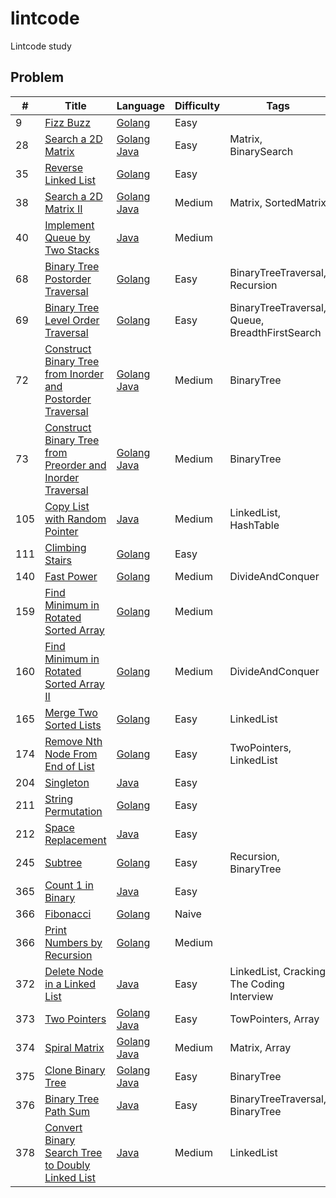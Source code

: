 # lintcode
Lintcode study

## Problem
|#|Title|Language|Difficulty|Tags|
|-|-----|--------|----------|----|
|9|[Fizz Buzz](http://www.lintcode.com/en/problem/fizz-buzz/)|[Golang](https://github.com/ZacharyChang/lintcode/tree/master/problem/9.fizz-buzz)|Easy|
|28|[Search a 2D Matrix](http://www.lintcode.com/en/problem/search-a-2d-matrix/)|[Golang](https://github.com/ZacharyChang/lintcode/tree/master/problem/28.search-a-2d-matrix/solution.go) [Java](https://github.com/ZacharyChang/lintcode/tree/master/problem/28.search-a-2d-matrix/Solution.java)|Easy|Matrix, BinarySearch
|35|[Reverse Linked List](http://www.lintcode.com/en/problem/reverse-linked-list/)|[Golang](https://github.com/ZacharyChang/lintcode/tree/master/problem/35.reverse-linked-list)|Easy|
|38|[Search a 2D Matrix II](https://www.lintcode.com/en/problem/search-a-2d-matrix-ii/)|[Golang](https://github.com/ZacharyChang/lintcode/tree/master/problem/38.search-a-2d-matrix-ii/solution.go) [Java](https://github.com/ZacharyChang/lintcode/tree/master/problem/38.search-a-2d-matrix-ii/Solution.java)|Medium|Matrix, SortedMatrix|
|40|[Implement Queue by Two Stacks](https://www.lintcode.com/en/problem/implement-queue-by-two-stacks/)|[Java](https://github.com/ZacharyChang/lintcode/tree/master/problem/40.implement-queue-by-two-stacks)|Medium|
|68|[Binary Tree Postorder Traversal](https://www.lintcode.com/en/problem/binary-tree-postorder-traversal/)|[Golang](https://github.com/ZacharyChang/lintcode/tree/master/problem/68.binary-tree-postorder-traversal)|Easy|BinaryTreeTraversal, Recursion|
|69|[Binary Tree Level Order Traversal](https://www.lintcode.com/en/problem/binary-tree-level-order-traversal/)|[Golang](https://github.com/ZacharyChang/lintcode/tree/master/problem/69.binary-tree-level-order-traversal)|Easy|BinaryTreeTraversal, Queue, BreadthFirstSearch|
|72|[Construct Binary Tree from Inorder and Postorder Traversal](https://www.lintcode.com/en/problem/construct-binary-tree-from-inorder-and-postorder-traversal/)|[Golang](https://github.com/ZacharyChang/lintcode/tree/master/problem/72.construct-binary-tree-from-inorder-and-postorder-traversal/solution.go) [Java](https://github.com/ZacharyChang/lintcode/tree/master/problem/72.construct-binary-tree-from-inorder-and-postorder-traversal/Solution.java)|Medium|BinaryTree|
|73|[Construct Binary Tree from Preorder and Inorder Traversal](https://www.lintcode.com/en/problem/construct-binary-tree-from-preorder-and-inorder-traversa/)|[Golang](https://github.com/ZacharyChang/lintcode/tree/master/problem/73.construct-binary-tree-from-preorder-and-inorder-traversal/solution.go) [Java](https://github.com/ZacharyChang/lintcode/tree/master/problem/73.construct-binary-tree-from-preorder-and-inorder-traversal/Solution.java)|Medium|BinaryTree|
|105|[Copy List with Random Pointer](http://www.lintcode.com/en/problem/copy-list-with-random-pointer/)|[Java](https://github.com/ZacharyChang/lintcode/tree/master/problem/105.copy-list-with-random-pointer)|Medium|LinkedList, HashTable
|111|[Climbing Stairs](http://www.lintcode.com/en/problem/climbing-stairs/)|[Golang](https://github.com/ZacharyChang/lintcode/tree/master/problem/111.climbing-stairs)|Easy|
|140|[Fast Power](http://www.lintcode.com/en/problem/fast-power/)|[Golang](https://github.com/ZacharyChang/lintcode/tree/master/problem/140.fast-power)|Medium|DivideAndConquer|
|159|[Find Minimum in Rotated Sorted Array](https://www.lintcode.com/en/problem/find-minimum-in-rotated-sorted-array/)|[Golang](https://github.com/ZacharyChang/lintcode/tree/master/problem/159.find-minimum-in-rotated-sorted-array)|Medium|
|160|[Find Minimum in Rotated Sorted Array II](https://www.lintcode.com/en/problem/find-minimum-in-rotated-sorted-array-ii/)|[Golang](https://github.com/ZacharyChang/lintcode/tree/master/problem/160.find-minimum-in-rotated-sorted-array-ii)|Medium|DivideAndConquer|
|165|[Merge Two Sorted Lists](https://www.lintcode.com/en/problem/merge-two-sorted-lists/)|[Golang](https://github.com/ZacharyChang/lintcode/tree/master/problem/165.merge-two-sorted-lists)|Easy|LinkedList|
|174|[Remove Nth Node From End of List](https://www.lintcode.com/en/problem/remove-nth-node-from-end-of-list/)|[Golang](https://github.com/ZacharyChang/lintcode/tree/master/problem/174.remove-nth-node-from-end-of-list)|Easy|TwoPointers, LinkedList|
|204|[Singleton](http://www.lintcode.com/en/problem/singleton/)|[Java](https://github.com/ZacharyChang/lintcode/tree/master/problem/204.singleton)|Easy|
|211|[String Permutation](http://www.lintcode.com/en/problem/string-permutation/)|[Golang](https://github.com/ZacharyChang/lintcode/tree/master/problem/211.string-permutation)|Easy|
|212|[Space Replacement](http://www.lintcode.com/en/problem/space-replacement/)|[Java](https://github.com/ZacharyChang/lintcode/tree/master/problem/212.space-replacement)|Easy|
|245|[Subtree](http://www.lintcode.com/en/problem/subtree/)|[Golang](https://github.com/ZacharyChang/lintcode/tree/master/problem/245.subtree)|Easy|Recursion, BinaryTree
|365|[Count 1 in Binary](http://www.lintcode.com/en/problem/count-1-in-binary/)|[Java](https://github.com/ZacharyChang/lintcode/tree/master/problem/365.count-one-in-binary)|Easy|
|366|[Fibonacci](http://www.lintcode.com/en/problem/fibonacci/)|[Golang](https://github.com/ZacharyChang/lintcode/tree/master/problem/366.fibonacci)|Naive|
|366|[Print Numbers by Recursion](http://www.lintcode.com/en/problem/print-numbers-by-recursion/)|[Golang](https://github.com/ZacharyChang/lintcode/tree/master/problem/371.print-numbers-by-recursion)|Medium|
|372|[Delete Node in a Linked List](http://www.lintcode.com/en/problem/delete-node-in-a-linked-list/)|[Java](https://github.com/ZacharyChang/lintcode/tree/master/problem/372.delete-node-in-a-linked-list/Solution.java)|Easy|LinkedList, Cracking The Coding Interview|
|373|[Two Pointers](http://www.lintcode.com/en/problem/partition-array-by-odd-and-even/)|[Golang](https://github.com/ZacharyChang/lintcode/tree/master/problem/373.partition-array-by-odd-and-even/solution.go) [Java](https://github.com/ZacharyChang/lintcode/tree/master/problem/373.partition-array-by-odd-and-even/Solution.java)|Easy|TowPointers, Array|
|374|[Spiral Matrix](http://www.lintcode.com/en/problem/spiral-matrix/)|[Golang](https://github.com/ZacharyChang/lintcode/tree/master/problem/374.spiral-matrix/solution.go) [Java](https://github.com/ZacharyChang/lintcode/tree/master/problem/374.spiral-matrix/Solution.java)|Medium|Matrix, Array|
|375|[Clone Binary Tree](http://www.lintcode.com/en/problem/clone-binary-tree/)|[Golang](https://github.com/ZacharyChang/lintcode/tree/master/problem/375.clone-binary-tree/solution.go) [Java](https://github.com/ZacharyChang/lintcode/tree/master/problem/375.clone-binary-tree/Solution.java)|Easy|BinaryTree|
|376|[Binary Tree Path Sum](http://www.lintcode.com/en/problem/binary-tree-path-sum/)|[Java](https://github.com/ZacharyChang/lintcode/tree/master/problem/376.binary-tree-path-sum/Solution.java)|Easy|BinaryTreeTraversal, BinaryTree|
|378|[Convert Binary Search Tree to Doubly Linked List](http://www.lintcode.com/en/problem/convert-binary-search-tree-to-doubly-linked-list/)|[Java](https://github.com/ZacharyChang/lintcode/tree/master/problem/378.convert-binary-search-tree-to-doubly-linked-list)|Medium|LinkedList|